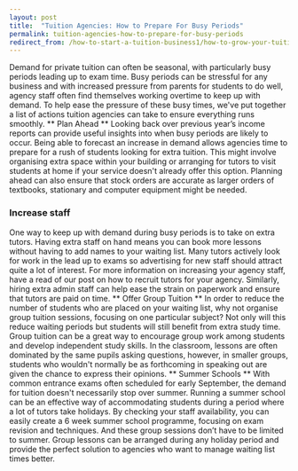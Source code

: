 ```yaml
---
layout: post
title:  "Tuition Agencies: How to Prepare For Busy Periods"
permalink: tuition-agencies-how-to-prepare-for-busy-periods
redirect_from: /how-to-start-a-tuition-business1/how-to-grow-your-tuition-agency3132014/
---
```

Demand for private tuition can often be seasonal, with particularly busy
periods leading up to exam time. Busy periods can be stressful for any
business and with increased pressure from parents for students to do well,
agency staff often find themselves working overtime to keep up with demand. To
help ease the pressure of these busy times, we've put together a list of
actions tuition agencies can take to ensure everything runs smoothly. ** Plan
Ahead ** Looking back over previous year’s income reports can provide useful
insights into when busy periods are likely to occur. Being able to forecast an
increase in demand allows agencies time to prepare for a rush of students
looking for extra tuition. This might involve organising extra space within
your building or arranging for tutors to visit students at home if your
service doesn't already offer this option. Planning ahead can also ensure that
stock orders are accurate as larger orders of textbooks, stationary and
computer equipment might be needed. 

### Increase staff

One way to keep up
with demand during busy periods is to take on extra tutors. Having extra staff
on hand means you can book more lessons without having to add names to your
waiting list. Many tutors actively look for work in the lead up to exams so
advertising for new staff should attract quite a lot of interest. For more
information on increasing your agency staff, have a read of our post on how to
recruit tutors for your agency. Similarly, hiring extra admin staff can help
ease the strain on paperwork and ensure that tutors are paid on time. ** Offer
Group Tuition ** In order to reduce the number of students who are placed on
your waiting list, why not organise group tuition sessions, focusing on one
particular subject? Not only will this reduce waiting periods but students
will still benefit from extra study time. Group tuition can be a great way to
encourage group work among students and develop independent study skills. In
the classroom, lessons are often dominated by the same pupils asking
questions, however, in smaller groups, students who wouldn't normally be as
forthcoming in speaking out are given the chance to express their opinions. **
Summer Schools ** With common entrance exams often scheduled for early
September, the demand for tuition doesn't necessarily stop over summer.
Running a summer school can be an effective way of accommodating students
during a period where a lot of tutors take holidays. By checking your staff
availability, you can easily create a 6 week summer school programme, focusing
on exam revision and techniques. And these group sessions don’t have to be
limited to summer. Group lessons can be arranged during any holiday period and
provide the perfect solution to agencies who want to manage waiting list times
better.

